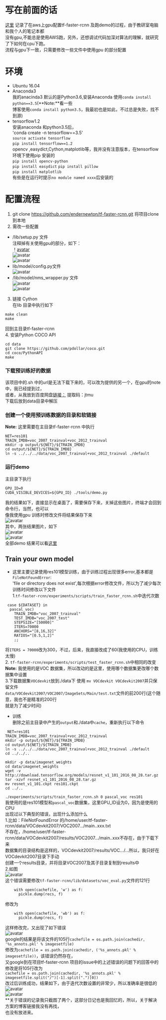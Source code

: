 # 写在前面的话  
[这里]() 记录了在aws上gpu配置tf-faster-rcnn 及跑demo的过程，由于教研室电脑和我个人的笔记本都  
没有gpu,不能总是使用AWS跑，另外，还想调试代码加深对算法的理解，就研究了下如何在cpu下跑。  
流程与gpu下一致，只需要修改一些文件中使用gpu 的部分配置  
# 环境  
* Ubuntu 16.04  
* Anaconda3  
我的anacinda3 默认的是Python3.6,安装Anaconda 使用`conda install python==3.5`(**Note:**看一些  
博客使用`conda install python3.5`，我最初也是如此，不过总是失败，找不到源)  
* tensorflow1.2  
安装anaconda 和python3.5后，  
'conda create -n tensorflow==3.5'  
`source activate tensorflow`  
`pip install tensorflow==1.2`  
opencv ,easydict,Cython,matplotlib等，我并没有注意版本，在tensorflow环境下使用pip 安装的  
`pip install opencv-python`  
`pip install easydict` 
`pip install pillow`  
`pip install matplotlib`  
有些是在运行时提示`no module named xxxx`后安装的  
# 配置流程  
1. git clone https://github.com/endernewton/tf-faster-rcnn.git  将项目clone到本地  
2. 需改一些配置  
* /lib/setup.py 文件  
注释掉有关使用gpu的部分，如下：  
！[avatar](https://github.com/Emma-uestc/pictures-note/blob/master/tf-faster-rcnn-cpu-record/modify1.png)  
![avatar](https://github.com/Emma-uestc/pictures-note/blob/master/tf-faster-rcnn-cpu-record/modify2.png)  
![avatar](https://github.com/Emma-uestc/pictures-note/blob/master/tf-faster-rcnn-cpu-record/modify3.png)  
* lib/model/config.py文件  
![avatar](https://github.com/Emma-uestc/pictures-note/blob/master/tf-faster-rcnn-cpu-record/modify4.png)  
* /lib/model/nms_wrapper.py 文件  
![avatar](https://github.com/Emma-uestc/pictures-note/blob/master/tf-faster-rcnn-cpu-record/modify5.png)  
![avatar](https://github.com/Emma-uestc/pictures-note/blob/master/tf-faster-rcnn-cpu-record/modify6.png)  
3. 链接 Cython  
在lib 目录中执行如下  
```
make clean
make
```  
回到主目录tf-faster-rcnn  
4. 安装Python COCO API  
```
cd data
git clone https://github.com/pdollar/coco.git
cd coco/PythonAPI
make
```  
### 下载预训练好的数据  
该项目中的.sh 中的url是无法下载下来的，可以改为提供的另一个，在gpu的note中，我已经提到过，  
或者，从我放到百度网盘[链接：](https://pan.baidu.com/s/1Rq0NeO_L2B3yg6O_-Vu40A) 提取码：jtmu  
下载后放到data目录中解压  
### 创建一个使用预训练数据的目录和软链接  
**Note:** 这里需要在主目录tf-faster-rcnn 中执行  
```
NET=res101
TRAIN_IMDB=voc_2007_trainval+voc_2012_trainval
mkdir -p output/${NET}/${TRAIN_IMDB}
cd output/${NET}/${TRAIN_IMDB}
ln -s ../../../data/voc_2007_trainval+voc_2012_trainval ./default
```  
### 运行demo  
主目录下执行  
```
GPU_ID=0
CUDA_VISIBLE_DEVICES=${GPU_ID} ./tools/demo.py
```  
我的结果如下，直接显示在桌面了，需要保存下来，关掉这些图片，终端才会回到命令行，当然，也可以  
像我使用gpu 训练时修改文件将结果保存下来  
  ![avatar](https://github.com/Emma-uestc/pictures-note/blob/master/tf-faster-rcnn-cpu-record/imdiRes.png)  
  其中，两张结果图片，如下  
  ![avatar](https://github.com/Emma-uestc/pictures-note/blob/master/tf-faster-rcnn-cpu-record/Figure_3.png)  
  ![avatar](https://github.com/Emma-uestc/pictures-note/blob/master/tf-faster-rcnn-cpu-record/Figure_4.png)  
  全部demo 结果可以看[这里](https://github.com/Emma-uestc/pictures-note/tree/master/tf-faster-rcnn-cpu-record)  
  ## Train your own model  
  * 这里主要记录使用res101模型训练，由于训练过程出现很多error,基本都是`FileNotFoundError`:  
  'file or directory does not exist',每次根据error修改文件，所以为了减少每次训练时间修改以下文件  
  1.`tf-faster-rcnn/experiments/scripts/train_faster_rcnn.sh`中迭代次数  
```
 case ${DATASET} in
  pascal_voc)
    TRAIN_IMDB="voc_2007_trainval"
    TEST_IMDB="voc_2007_test"
    STEPSIZE="[50000]"
    ITERS=70000
    ANCHORS="[8,16,32]"
    RATIOS="[0.5,1,2]"
    ;;
```  
 将`ITERS = 70000`改为300，不过，后来，我直接改成了60(我使用的CPU，训练太慢)  
 2. `tf-faster-rcnn/experiments/scripts/test_faster_rcnn.sh`中相同的改变  
 **Note:** 我使用的是VOC 数据集，所以改动的是这里，使用哪个数据集更改哪个数据集中设置  
 3.下载数据集`VOCdevkit`放到./data下 使用 `mv VOCdevkit VOCdevkit2007`并只保留文件  
 `data/VOCdevkit2007/VOC2007/ImageSets/Main/test.txt`文件的前200行(这个随意，我也不是精准的200行  
 就是为了减少时间)  
 * 训练  
 删除之前主目录中产生的`output`和./data中`cache`，重新执行以下命令  
```
 NET=res101
TRAIN_IMDB=voc_2007_trainval+voc_2012_trainval
mkdir -p output/${NET}/${TRAIN_IMDB}
cd output/${NET}/${TRAIN_IMDB}
ln -s ../../../data/voc_2007_trainval+voc_2012_trainval ./default
cd ../../..
```  
```
mkdir -p data/imagenet_weights
cd data/imagenet_weights
wget -v http://download.tensorflow.org/models/resnet_v1_101_2016_08_28.tar.gz
tar -xzvf resnet_v1_101_2016_08_28.tar.gz
mv resnet_v1_101.ckpt res101.ckpt
cd ../..
```  
`./experiments/scripts/train_faster_rcnn.sh 0 pascal_voc res101`  
我使用的是res101模型和`pascal_voc`数据集，这里GPU_ID设为0，因为是使用的CPU  
出现过以下典型的错误，出现什么添加什么  
1.比如：FileNotFoundError 的/home/user/tf-faster-rcnn/data/VOCdevkit2007/VOC2007.../main..xxx.txt  
不存在，/home/user/tf-faster-rcnn/data/VOCdevkit2007/results/VOC2007.../main..xxx不存在，由于下载下来  
数据集的目录结构是这样的，VOCdevkit2007/results/VOC.../...所以，我只好在VOCdevkit2007目录下手动  
创建一个results目录，并将目录VOC2007及其子目录复制到results中  
2.如图  
![avatar](https://github.com/Emma-uestc/pictures-note/blob/master/error_examples/error_ex1.png)  
这个错误需要修改`tf-faster-rcnn/lib/datasets/voc_eval.py`文件的121行  
```
    with open(cachefile, 'w') as f:
      pickle.dump(recs, f)
```  
修改为  
```
    with open(cachefile, 'wb') as f:
      pickle.dump(recs, f)
```  
这样修改完，又出现了如下错误  
![avatar](https://github.com/Emma-uestc/pictures-note/blob/master/error_examples/error_ex2.png)  
google的结果是将该文件的105行`cachefile = os.path.join(cachedir, '%s_annots.pkl' % imagesetfile)`  
修改为`cachefile = os.path.join(cachedir, ('%s_annots.pkl' % imagesetfile))`，该错误仍然存在，  
又google到在项目tf-faster-rcnn 项目的issue中的上述错误的问题下的回答中的修改是将105行改为  
`cachefile = os.path.join(cachedir, '%s_annots.pkl' % imagesetfile.split("/")[-1].split(".")[0])`  
改过后训练成功，结果如下，由于迭代次数设置的非常少，所以准确率是很低的  
![avatar](https://github.com/Emma-uestc/pictures-note/blob/master/error_examples/res1.png)  
![avatar](https://github.com/Emma-uestc/pictures-note/blob/master/error_examples/res2.png)  
**关于错误的记录我只截图了两个，这部分日记也是我回忆的，所以，关于解决方案的博客链接我没有再找，  
也没有放进来。
